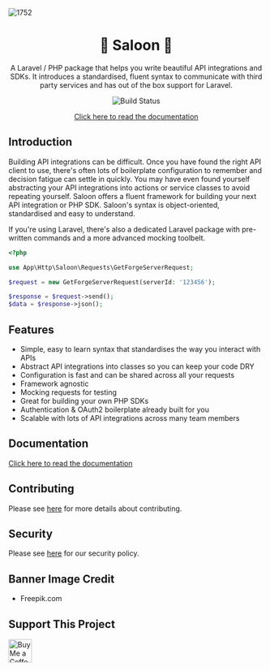 ![1752](https://user-images.githubusercontent.com/29132017/149842636-e9964b27-7ace-4af9-a6db-23c325505295.jpg)

<div align="center">

# 🚪 Saloon 🚪

A Laravel / PHP package that helps you write beautiful API integrations and SDKs. It introduces a standardised, fluent syntax to communicate with third party services and has out of the box support for Laravel.

![Build Status](https://github.com/sammyjo20/saloon/actions/workflows/tests.yml/badge.svg)
    
[Click here to read the documentation](https://docs.saloon.dev)

</div>

## Introduction
Building API integrations can be difficult. Once you have found the right API client to use, there's often lots of boilerplate configuration to remember and decision fatigue can settle in quickly. You may have even found yourself abstracting your API integrations into actions or service classes to avoid repeating yourself. Saloon offers a fluent framework for building your next API integration or PHP SDK. Saloon's syntax is object-oriented, standardised and easy to understand.

If you're using Laravel, there's also a dedicated Laravel package with pre-written commands and a more advanced mocking toolbelt.

```php
<?php

use App\Http\Saloon\Requests\GetForgeServerRequest;

$request = new GetForgeServerRequest(serverId: '123456');

$response = $request->send();
$data = $response->json();
```

## Features

- Simple, easy to learn syntax that standardises the way you interact with APIs
- Abstract API integrations into classes so you can keep your code DRY
- Configuration is fast and can be shared across all your requests
- Framework agnostic
- Mocking requests for testing
- Great for building your own PHP SDKs
- Authentication & OAuth2 boilerplate already built for you
- Scalable with lots of API integrations across many team members

## Documentation

[Click here to read the documentation](https://docs.saloon.dev)

## Contributing

Please see [here](https://github.com/Sammyjo20/Saloon/blob/main/.github/CONTRIBUTING.md) for more details about contributing.

## Security

Please see [here](https://github.com/Sammyjo20/Saloon/blob/main/.github/SECURITY.md) for our security policy.

## Banner Image Credit

- Freepik.com

## Support This Project

<a href='https://ko-fi.com/sammyjo20' target='_blank'><img height='35' style='border:0px;height:46px;' src='https://az743702.vo.msecnd.net/cdn/kofi3.png?v=0' border='0' alt='Buy Me a Coffee at ko-fi.com' />
